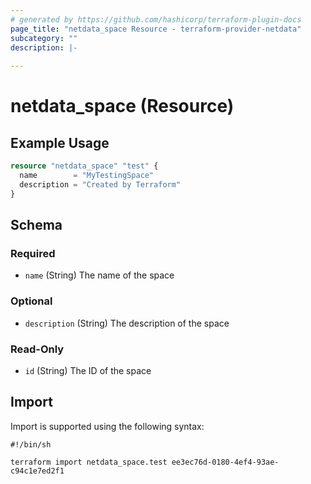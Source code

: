 ```yaml
---
# generated by https://github.com/hashicorp/terraform-plugin-docs
page_title: "netdata_space Resource - terraform-provider-netdata"
subcategory: ""
description: |-
  
---
```


# netdata_space (Resource)



## Example Usage

```terraform
resource "netdata_space" "test" {
  name        = "MyTestingSpace"
  description = "Created by Terraform"
}
```

<!-- schema generated by tfplugindocs -->
## Schema

### Required

- `name` (String) The name of the space

### Optional

- `description` (String) The description of the space

### Read-Only

- `id` (String) The ID of the space

## Import

Import is supported using the following syntax:

```shell
#!/bin/sh 

terraform import netdata_space.test ee3ec76d-0180-4ef4-93ae-c94c1e7ed2f1
```
